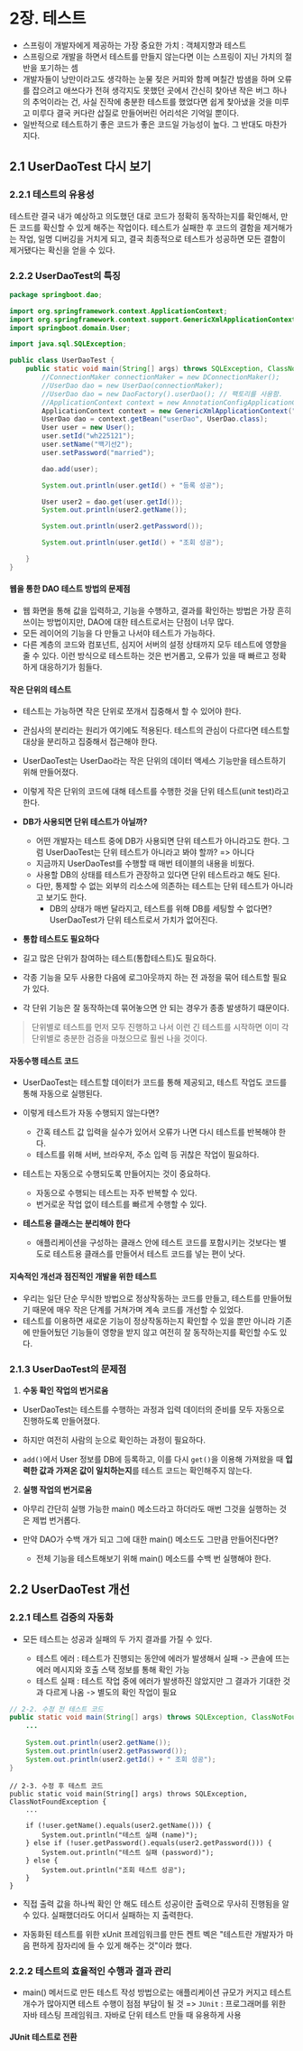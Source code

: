 # 2장. 테스트
- 스프링이 개발자에게 제공하는 가장 중요한 가치 : 객체지향과 테스트
- 스프링으로 개발을 하면서 테스트를 만들지 않는다면 이는 스프링이 지닌 가치의 절반을 포기하는 셈
- 개발자들이 낭만이라고도 생각하는 눈물 젖은 커피와 함께 며칠간 밤샘을 하며 오류를 잡으려고 애쓰다가 전혀 생각지도 못했던 곳에서 간신히 찾아낸 작은 버그 하나의 추억이라는 건, 사실 진작에 충분한 테스트를 했었다면 쉽게 찾아냈을 것을 미루고 미루다 결국 커다란 삽질로 만들어버린 어리석은 기억일 뿐이다.
- 일반적으로 테스트하기 좋은 코드가 좋은 코드일 가능성이 높다. 그 반대도 마찬가지다.

## 2.1 UserDaoTest 다시 보기
### 2.2.1 테스트의 유용성
테스트란 결국 내가 예상하고 의도했던 대로 코드가 정확히 동작하는지를 확인해서, 만든 코드를 확신할 수 있게 해주는 작업이다.
테스트가 실패한 후 코드의 결함을 제거해가는 작업, 일명 디버깅을 거치게 되고, 결국 최종적으로 테스트가 성공하면 모든 결함이 제거됐다는 확신을 얻을 수 있다.

### 2.2.2 UserDaoTest의 특징
```java
package springboot.dao;

import org.springframework.context.ApplicationContext;
import org.springframework.context.support.GenericXmlApplicationContext;
import springboot.domain.User;

import java.sql.SQLException;

public class UserDaoTest {
    public static void main(String[] args) throws SQLException, ClassNotFoundException {
        //ConnectionMaker connectionMaker = new DConnectionMaker();
        //UserDao dao = new UserDao(connectionMaker);
        //UserDao dao = new DaoFactory().userDao(); // 팩토리를 사용함.
        //ApplicationContext context = new AnnotationConfigApplicationContext(DaoFactory.class);
        ApplicationContext context = new GenericXmlApplicationContext("applicationContext.xml");
        UserDao dao = context.getBean("userDao", UserDao.class);
        User user = new User();
        user.setId("wh225121");
        user.setName("백기선2");
        user.setPassword("married");

        dao.add(user);

        System.out.println(user.getId() + "등록 성공");

        User user2 = dao.get(user.getId());
        System.out.println(user2.getName());

        System.out.println(user2.getPassword());

        System.out.println(user.getId() + "조회 성공");

    }
}
```

#### 웹을 통한 DAO 테스트 방법의 문제점

- 웹 화면을 통해 값을 입력하고, 기능을 수행하고, 결과를 확인하는 방법은 가장 흔히 쓰이는 방법이지만, DAO에 대한 테스트로서는 단점이 너무 많다.
- 모든 레이어의 기능을 다 만들고 나서야 테스트가 가능하다.
- 다른 계층의 코드와 컴포넌트, 심지어 서버의 설정 상태까지 모두 테스트에 영향을 줄 수 있다. 이런 방식으로 테스트하는 것은 번거롭고, 오류가 있을 때 빠르고 정확하게 대응하기가 힘들다.

#### 작은 단위의 테스트

- 테스트는 가능하면 작은 단위로 쪼개서 집중해서 할 수 있어야 한다.

- 관심사의 분리라는 원리가 여기에도 적용된다. 테스트의 관심이 다르다면 테스트할 대상을 분리하고 집중해서 접근해야 한다.

- UserDaoTest는 UserDao라는 작은 단위의 데이터 액세스 기능만을 테스트하기 위해 만들어졌다.
- 이렇게 작은 단위의 코드에 대해 테스트를 수행한 것을 단위 테스트(unit test)라고 한다.


- **DB가 사용되면 단위 테스트가 아닐까?**
    - 어떤 개발자는 테스트 중에 DB가 사용되면 단위 테스트가 아니라고도 한다. 그럼 UserDaoTest는 단위 테스트가 아니라고 봐야 할까? => 아니다
    - 지금까지 UserDaoTest를 수행할 때 매번 테이블의 내용을 비웠다.
    - 사용할 DB의 상태를 테스트가 관장하고 있다면 단위 테스트라고 해도 된다.
    - 다만, 통제할 수 없는 외부의 리소스에 의존하는 테스트는 단위 테스트가 아니라고 보기도 한다.
       - DB의 상태가 매번 달라지고, 테스트를 위해 DB를 세팅할 수 없다면? UserDaoTest가 단위 테스트로서 가치가 없어진다.

- **통합 테스트도 필요하다**
- 길고 많은 단위가 참여하는 테스트(통합테스트)도 필요하다.
- 각종 기능을 모두 사용한 다음에 로그아웃까지 하는 전 과정을 묶어 테스트할 필요가 있다.
- 각 단위 기능은 잘 동작하는데 묶어놓으면 안 되는 경우가 종종 발생하기 떄문이다.
> 단위별로 테스트를 먼저 모두 진행하고 나서 이런 긴 테스트를 시작하면 이미 각 단위별로 충분한 검증을 마쳤으므로 훨씬 나을 것이다.

#### 자동수행 테스트 코드
- UserDaoTest는 테스트할 데이터가 코드를 통해 제공되고, 테스트 작업도 코드를 통해 자동으로 실행된다.
- 이렇게 테스트가 자동 수행되지 않는다면?
    - 간혹 테스트 값 입력을 실수가 있어서 오류가 나면 다시 테스트를 반복해야 한다.
    - 테스트를 위해 서버, 브라우저, 주소 입력 등 귀찮은 작업이 필요하다.
- 테스트는 자동으로 수행되도록 만들어지는 것이 중요하다.
  - 자동으로 수행되는 테스트는 자주 반복할 수 있다.
  - 번거로운 작업 없이 테스트를 빠르게 수행할 수 있다.

- **테스트용 클래스는 분리해야 한다**
  - 애플리케이션을 구성하는 클래스 안에 테스트 코드를 포함시키는 것보다는 별도로 테스트용 클래스를 만들어서 테스트 코드를 넣는 편이 낫다.


#### 지속적인 개선과 점진적인 개발을 위한 테스트
- 우리는 일단 단순 무식한 방법으로 정상작동하는 코드를 만들고, 테스트를 만들어뒀기 때문에 매우 작은 단계를 거쳐가며 계속 코드를 개선할 수 있었다.
- 테스트를 이용하면 새로운 기능이 정상작동하는지 확인할 수 있을 뿐만 아니라 기존에 만들어뒀던 기능들이 영향을 받지 않고 여전히 잘 동작하는지를 확인할 수도 있다.

### 2.1.3 UserDaoTest의 문제점
1. **수동 확인 작업의 번거로움**

- UserDaoTest는 테스트를 수행하는 과정과 입력 데이터의 준비를 모두 자동으로 진행하도록 만들어졌다.

- 하지만 여전히 사람의 눈으로 확인하는 과정이 필요하다.
- `add()`에서 User 정보를 DB에 등록하고, 이를 다시 `get()`을 이용해 가져왔을 때 **입력한 값과 가져온 값이 일치하는지**를 테스트 코드는 확인해주지 않는다.


2. **실행 작업의 번거로움**

- 아무리 간단히 실행 가능한 main() 메소드라고 하더라도 매번 그것을 실행하는 것은 제법 번거롭다.
- 만약 DAO가 수백 개가 되고 그에 대한 main() 메소드도 그만큼 만들어진다면?

    - 전체 기능을 테스트해보기 위해 main() 메소드를 수백 번 실행해야 한다.
## 2.2 UserDaoTest 개선
### 2.2.1 테스트 검증의 자동화

- 모든 테스트는 성공과 실패의 두 가지 결과를 가질 수 있다.

    - 테스트 에러 : 테스트가 진행되는 동안에 에러가 발생해서 실패 -> 콘솔에 뜨는 에러 메시지와 호출 스택 정보를 통해 확인 가능
    - 테스트 실패 : 테스트 작업 중에 에러가 발생하진 않았지만 그 결과가 기대한 것과 다르게 나옴 -> 별도의 확인 작업이 필요

```java
// 2-2. 수정 전 테스트 코드
public static void main(String[] args) throws SQLException, ClassNotFoundException {
    ...
    
    System.out.println(user2.getName());
    System.out.println(user2.getPassword());
    System.out.println(user2.getId() + " 조회 성공");
}
```

```
// 2-3. 수정 후 테스트 코드
public static void main(String[] args) throws SQLException, ClassNotFoundException {
    ...
    
    if (!user.getName().equals(user2.getName())) {
        System.out.println("테스트 실패 (name)");
    } else if (!user.getPassword().equals(user2.getPassword())) {
        System.out.println("테스트 실패 (password)");
    } else {
        System.out.println("조회 테스트 성공");
    }
}
```
- 직접 출력 값을 하나씩 확인 안 해도 테스트 성공이란 출력으로 무사히 진행됨을 알 수 있다. 실패했더라도 어디서 실패하는 지 출력한다.

- 자동화된 테스트를 위한 xUnit 프레임워크를 만든 켄트 벡은 "테스트란 개발자가 마음 편하게 잠자리에 들 수 있게 해주는 것"이라 했다.


### 2.2.2 테스트의 효율적인 수행과 결과 관리
- main() 메서드로 만든 테스트 작성 방법으로는 애플리케이션 규모가 커지고 테스트 개수가 많아지면 테스트 수행이 점점 부담이 될 것
 => `JUnit` : 프로그래머를 위한 자바 테스팅 프레임워크. 자바로 단위 테스트 만들 때 유용하게 사용

#### JUnit 테스트로 전환

